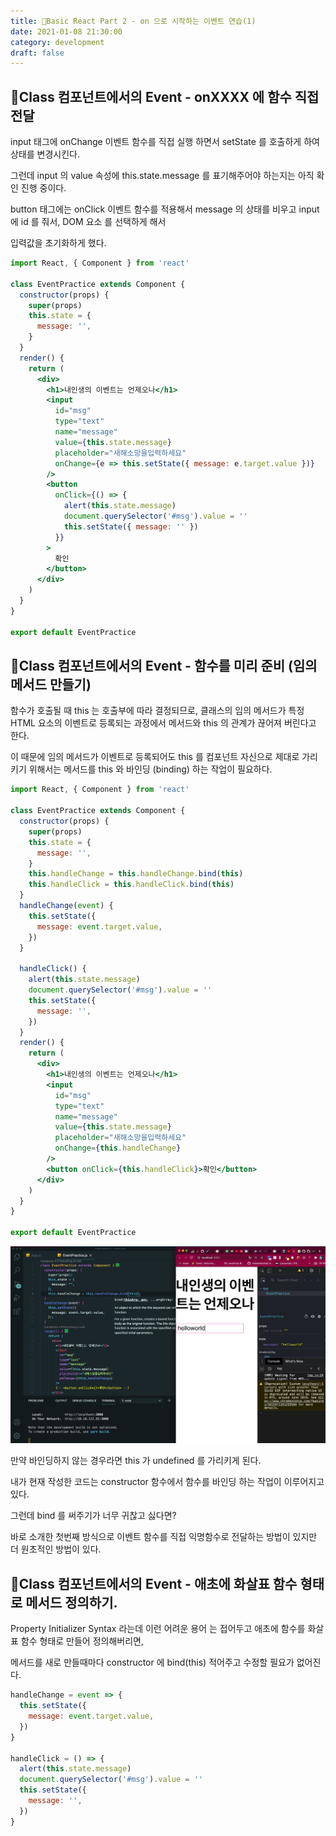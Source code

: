 ```yaml
---
title: 🍇Basic React Part 2 - on 으로 시작하는 이벤트 연습(1)
date: 2021-01-08 21:30:00
category: development
draft: false
---
```


## 🍊Class 컴포넌트에서의 Event - onXXXX 에 함수 직접 전달

input 태그에 onChange 이벤트 함수를 직접 실행 하면서 setState 를 호출하게 하여 상태를 변경시킨다.

그런데 input 의 value 속성에 this.state.message 를 표기해주어야 하는지는 아직 확인 진행 중이다.

button 태그에는 onClick 이벤트 함수를 적용해서 message 의 상태를 비우고 input 에 id 를 줘서, DOM 요소 를 선택하게 해서

입력값을 초기화하게 했다.

```jsx
import React, { Component } from 'react'

class EventPractice extends Component {
  constructor(props) {
    super(props)
    this.state = {
      message: '',
    }
  }
  render() {
    return (
      <div>
        <h1>내인생의 이벤트는 언제오나</h1>
        <input
          id="msg"
          type="text"
          name="message"
          value={this.state.message}
          placeholder="새해소망을입력하세요"
          onChange={e => this.setState({ message: e.target.value })}
        />
        <button
          onClick={() => {
            alert(this.state.message)
            document.querySelector('#msg').value = ''
            this.setState({ message: '' })
          }}
        >
          확인
        </button>
      </div>
    )
  }
}

export default EventPractice
```

## 🍊Class 컴포넌트에서의 Event - 함수를 미리 준비 (임의 메서드 만들기)

함수가 호출될 때 this 는 호출부에 따라 결정되므로, 클래스의 임의 메서드가 특정 HTML 요소의 이벤트로 등록되는 과정에서 메서드와 this 의 관계가 끊어져 버린다고 한다.

이 때문에 임의 메서드가 이벤트로 등록되어도 this 를 컴포넌트 자신으로 제대로 가리키기 위해서는 메서드를 this 와 바인딩 (binding) 하는 작업이 필요하다.

```jsx
import React, { Component } from 'react'

class EventPractice extends Component {
  constructor(props) {
    super(props)
    this.state = {
      message: '',
    }
    this.handleChange = this.handleChange.bind(this)
    this.handleClick = this.handleClick.bind(this)
  }
  handleChange(event) {
    this.setState({
      message: event.target.value,
    })
  }

  handleClick() {
    alert(this.state.message)
    document.querySelector('#msg').value = ''
    this.setState({
      message: '',
    })
  }
  render() {
    return (
      <div>
        <h1>내인생의 이벤트는 언제오나</h1>
        <input
          id="msg"
          type="text"
          name="message"
          value={this.state.message}
          placeholder="새해소망을입력하세요"
          onChange={this.handleChange}
        />
        <button onClick={this.handleClick}>확인</button>
      </div>
    )
  }
}

export default EventPractice
```

![](./images/react/prac_event.jpeg)

만약 바인딩하지 않는 경우라면 this 가 undefined 를 가리키게 된다.

내가 현재 작성한 코드는 constructor 함수에서 함수를 바인딩 하는 작업이 이루어지고 있다.

그런데 bind 를 써주기가 너무 귀찮고 싫다면?

바로 소개한 첫번째 방식으로 이벤트 함수를 직접 익명함수로 전달하는 방법이 있지만 더 원초적인 방법이 있다.

## 🍊Class 컴포넌트에서의 Event - 애초에 화살표 함수 형태로 메서드 정의하기.

Property Initializer Syntax 라는데 이런 어려운 용어 는 접어두고 애초에 함수를 화살표 함수 형태로 만들어 정의해버리면,

메서드를 새로 만들때마다 constructor 에 bind(this) 적어주고 수정할 필요가 없어진다.

```js
handleChange = event => {
  this.setState({
    message: event.target.value,
  })
}

handleClick = () => {
  alert(this.state.message)
  document.querySelector('#msg').value = ''
  this.setState({
    message: '',
  })
}
```
